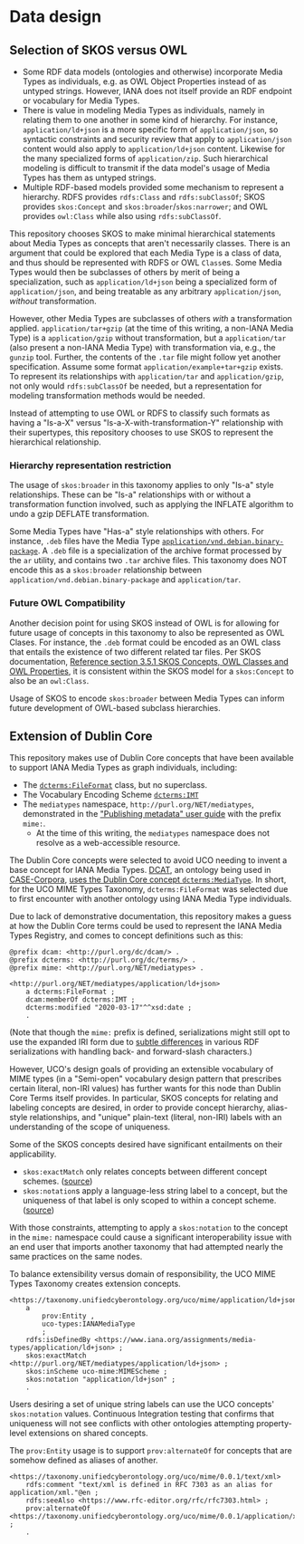 # Data design


## Selection of SKOS versus OWL

* Some RDF data models (ontologies and otherwise) incorporate Media Types as individuals, e.g. as OWL Object Properties instead of as untyped strings.  However, IANA does not itself provide an RDF endpoint or vocabulary for Media Types.
* There is value in modeling Media Types as individuals, namely in relating them to one another in some kind of hierarchy.  For instance, `application/ld+json` is a more specific form of `application/json`, so syntactic constraints and security review that apply to `application/json` content would also apply to `application/ld+json` content.  Likewise for the many specialized forms of `application/zip`.  Such hierarchical modeling is difficult to transmit if the data model's usage of Media Types has them as untyped strings.
* Multiple RDF-based models provided some mechanism to represent a hierarchy.  RDFS provides `rdfs:Class` and `rdfs:subClassOf`; SKOS provides `skos:Concept` and `skos:broader`/`skos:narrower`; and OWL provides `owl:Class` while also using `rdfs:subClassOf`.

This repository chooses SKOS to make minimal hierarchical statements about Media Types as concepts that aren't necessarily classes.  There is an argument that could be explored that each Media Type is a class of data, and thus should be represented with RDFS or OWL `Class`es.  Some Media Types would then be subclasses of others by merit of being a specialization, such as `application/ld+json` being a specialized form of `application/json`, and being treatable as any arbitrary `application/json`, *without* transformation.

However, other Media Types are subclasses of others *with* a transformation applied.  `application/tar+gzip` (at the time of this writing, a non-IANA Media Type) is a `application/gzip` without transformation, but a `application/tar` (also present a non-IANA Media Type) with transformation via, e.g., the `gunzip` tool.  Further, the contents of the `.tar` file might follow yet another specification.  Assume some format `application/example+tar+gzip` exists.  To represent its relationships with `application/tar` and `application/gzip`, not only would `rdfs:subClassOf` be needed, but a representation for modeling transformation methods would be needed.

Instead of attempting to use OWL or RDFS to classify such formats as having a "Is-a-X" versus "Is-a-X-with-transformation-Y" relationship with their supertypes, this repository chooses to use SKOS to represent the hierarchical relationship.  


### Hierarchy representation restriction

The usage of `skos:broader` in this taxonomy applies to only "Is-a" style relationships.  These can be "Is-a" relationships with or without a transformation function involved, such as applying the INFLATE algorithm to undo a gzip DEFLATE transformation.

Some Media Types have "Has-a" style relationships with others.  For instance, `.deb` files have the Media Type [`application/vnd.debian.binary-package`](https://www.iana.org/assignments/media-types/application/vnd.debian.binary-package).  A `.deb` file is a specialization of the archive format processed by the `ar` utility, and contains two `.tar` archive files.  This taxonomy does NOT encode this as a `skos:broader` relationship between `application/vnd.debian.binary-package` and `application/tar`.


### Future OWL Compatibility

Another decision point for using SKOS instead of OWL is for allowing for future usage of concepts in this taxonomy to also be represented as OWL Clases.  For instance, the `.deb` format could be encoded as an OWL class that entails the existence of two different related tar files.  Per SKOS documentation, [Reference section 3.5.1 SKOS Concepts, OWL Classes and OWL Properties](https://www.w3.org/TR/skos-reference/#L896), it is consistent within the SKOS model for a `skos:Concept` to also be an `owl:Class`.

Usage of SKOS to encode `skos:broader` between Media Types can inform future development of OWL-based subclass hierarchies.


## Extension of Dublin Core

This repository makes use of Dublin Core concepts that have been available to support IANA Media Types as graph individuals, including:

* The [`dcterms:FileFormat`](http://purl.org/dc/terms/FileFormat) class, but no superclass.
* The Vocabulary Encoding Scheme [`dcterms:IMT`](http://purl.org/dc/terms/IMT)
* The `mediatypes` namespace, `http://purl.org/NET/mediatypes`, demonstrated in the ["Publishing metadata" user guide](https://www.dublincore.org/resources/userguide/publishing_metadata/) with the prefix `mime:`.
   - At the time of this writing, the `mediatypes` namespace does not resolve as a web-accessible resource.

The Dublin Core concepts were selected to avoid UCO needing to invent a base concept for IANA Media Types.  [DCAT](https://www.w3.org/TR/vocab-dcat-2/), an ontology being used in [CASE-Corpora](https://github.com/casework/CASE-Corpora/), [uses the Dublin Core concept `dcterms:MediaType`](https://www.w3.org/TR/vocab-dcat-2/#Property:distribution_media_type).  In short, for the UCO MIME Types Taxonomy, `dcterms:FileFormat` was selected due to first encounter with another ontology using IANA Media Type individuals.

Due to lack of demonstrative documentation, this repository makes a guess at how the Dublin Core terms could be used to represent the IANA Media Types Registry, and comes to concept definitions such as this:


```turtle
@prefix dcam: <http://purl.org/dc/dcam/> .
@prefix dcterms: <http://purl.org/dc/terms/> .
@prefix mime: <http://purl.org/NET/mediatypes> .

<http://purl.org/NET/mediatypes/application/ld+json>
	a dcterms:FileFormat ;
	dcam:memberOf dcterms:IMT ;
	dcterms:modified "2020-03-17"^^xsd:date ;
	.
```

(Note that though the `mime:` prefix is defined, serializations might still opt to use the expanded IRI form due to [subtle differences](https://github.com/RDFLib/rdflib/pull/1872) in various RDF serializations with handling back- and forward-slash characters.)

However, UCO's design goals of providing an extensible vocabulary of MIME types (in a "Semi-open" vocabulary design pattern that prescribes certain literal, non-IRI values) has further wants for this node than Dublin Core Terms itself provides.  In particular, SKOS concepts for relating and labeling concepts are desired, in order to provide concept hierarchy, alias-style relationships, and "unique" plain-text (literal, non-IRI) labels with an understanding of the scope of uniqueness.

Some of the SKOS concepts desired have significant entailments on their applicability.

* `skos:exactMatch` only relates concepts between different concept schemes.  ([source](https://www.w3.org/TR/skos-reference/#mapping))
* `skos:notation`s apply a language-less string label to a concept, but the uniqueness of that label is only scoped to within a concept scheme.  ([source](https://www.w3.org/TR/skos-reference/#notations))

With those constraints, attempting to apply a `skos:notation` to the concept in the `mime:` namespace could cause a significant interoperability issue with an end user that imports another taxonomy that had attempted nearly the same practices on the same nodes.

To balance extensibility versus domain of responsibility, the UCO MIME Types Taxonomy creates extension concepts.

```turtle
<https://taxonomy.unifiedcyberontology.org/uco/mime/application/ld+json>
	a
		prov:Entity ,
		uco-types:IANAMediaType
		;
	rdfs:isDefinedBy <https://www.iana.org/assignments/media-types/application/ld+json> ;
	skos:exactMatch <http://purl.org/NET/mediatypes/application/ld+json> ;
	skos:inScheme uco-mime:MIMEScheme ;
	skos:notation "application/ld+json" ;
	.
```

Users desiring a set of unique string labels can use the UCO concepts' `skos:notation` values.  Continuous Integration testing that confirms that uniqueness will not see conflicts with other ontologies attempting property-level extensions on shared concepts.

The `prov:Entity` usage is to support `prov:alternateOf` for concepts that are somehow defined as aliases of another.

```turtle
<https://taxonomy.unifiedcyberontology.org/uco/mime/0.0.1/text/xml>
	rdfs:comment "text/xml is defined in RFC 7303 as an alias for application/xml."@en ;
	rdfs:seeAlso <https://www.rfc-editor.org/rfc/rfc7303.html> ;
	prov:alternateOf <https://taxonomy.unifiedcyberontology.org/uco/mime/0.0.1/application/xml> ;
	.
```
